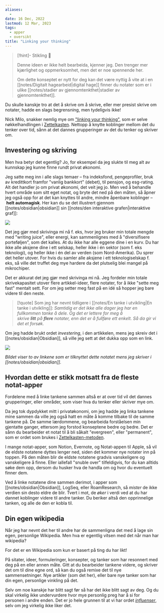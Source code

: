 ```yaml
---
aliases:
  - 
date: 16 Dec, 2022
lastmod: 12 Mar, 2023
tags:
  - apper
  - oversikt
title: "Linking your thinking"
---
```

> [!hint]- Stikling 🌿
>
> Denne ideen er ikke helt bearbeida, kjenner jeg. Den trenger mer kjærlighet og oppmerksomhet, men det er noe spennende her.
> 
> Om dette konseptet er nytt for deg kan det være nyttig å vite at i en [[notes/Digitalt hagearbeid|digital hage]] finner du notater som er i ulike [[notes/stadier av gjennomtenkthet|stadier av gjennomtenkthet]].

Du skulle kanskje tro at det å skrive om å skrive, eller mer presist skrive om notater, hadde en slags begrensning, men tydeligvis ikke!

Nick Milo, snakker nemlig mye om ["linking your thinking"](https://youtu.be/QgbLb6QCK88?t=155&ref=simen-skriver), som er selve nøkkelhandlingen i [Zettelkasten](https://www.simenskriver.no/zettelkasten/). Nettopp å knytte koblinger mellom det du tenker over tid, sånn at det dannes grupperinger av det du tenker og skriver om.

## Investering og skriving

Men hva betyr det egentlig? Jo, for eksempel da jeg slukte til meg alt av kunnskap jeg kunne finne rundt privat økonomi.

Jeg satte meg inn i alle slags temaer – fra indeksfond, pengeprofiler, bruk av kredittkort framfor "vanlig bankkort" (debet), til pensjon, og esg-rating. Alt det handler jo om privat økonomi, det veit jeg jo. Men ved å behandle hvert område som sitt eget notat, og bryte det ned på den måten, så åpner jeg også opp for at det kan knyttes til andre, mindre åpenbare koblinger – **helt automagisk**. Her kan du se det illustrert gjennom [[notes/obsidian|obsidian]] sin [[notes/den interaktive grafen|interaktive graf]]:

![](https://www.simenskriver.no/content/images/2022/12/CleanShot-2022-12-16-at-08.38.25@2x.png)

Det jeg gjør med skrivinga mi nå f. eks, hvor jeg bruker min totale mengde med "writing juice", eller energi, kan sammenlignes med å "diversifisere porteføljen", som det kalles. At du ikke har alle eggene dine i en kurv. Du har ikke alle aksjene dine i ett selskap, heller ikke i én sektor (som f. eks teknologi), og heller ikke i én del av verden (som Nord-Amerika). Du sprer det heller utover. For hvis du samler alle aksjene i ett teknologiselskap f. eks, så ville det truffet deg mye hardere da det plutselig blei mangel på mikrochiper.

Det er akkurat det jeg gjør med skrivinga mi nå. Jeg fordeler min totale skrivekapasitet utover flere artikkel-ideer, flere notater, for å ikke "sette meg fast" mentalt sett. For om jeg setter meg fast på en idé så hopper jeg bare videre til den neste.

> [!quote] Som jeg har nevnt tidligere i [[notes/En tanke i utvikling|En tanke i utvikling]]:
*Samtidig er det ikke alle dager jeg har en fullkommen tanke å dele. Og det er lettere for meg å skrive __litt__ på __flere__ notater, enn det er å fullføre ett enkelt. Så da gir vi det et forsøk.*

Om jeg hadde brukt ordet _investering_, i den artikkelen, mens jeg skreiv det i [[notes/obsidian|Obsidian]], så ville jeg sett at det dukka opp som en link.

![](https://www.simenskriver.no/content/images/2022/12/CleanShot-2022-12-16-at-07.39.15@2x.png)

*Bildet viser to av linkene som er tilknyttet dette notatet mens jeg skriver i [[notes/obsidian|obsidian]].*

## Hvordan dette er stikk motsatt fra de fleste notat-apper

Fordelene med å linke tankene sammen altså er at over tid vil det dannes grupperinger, eller områder, som viser hva du tenker eller skriver mye om.

Da jeg tok dypdykket mitt i privatøkonomi, om jeg hadde jeg linka tankene mine sammen da ville jeg også hatt en måte å komme tilbake til de samme tankene på. De samme lærdommene, og bearbeida forståelsen min gjentatte ganger, ettersom jeg forstod konseptene bedre og bedre. Det er sånn du bearbeider et notat til å bli såkalt "evergreen", eller "permanent", som er ordet som brukes i [Zettelkasten-metoden](notes/En%20introduksjon%20til%20Zettelkasten.md).

I mange notat-apper, som Notion, Evernote, og Notat-appen til Apple, så vil de eldste notatene dyttes lenger ned, siden det kommer nye notater inn på toppen. På den måten blir de eldste notatene gradvis vanskeligere og vanskeligere å finne. Eller iallefall "snuble over" tilfeldigvis, for du kan alltids søke dem opp, dersom du husker hva de handla om og hvor du eventuelt finner dem.

Ved å linke notatene dine sammen derimot, i apper som [[notes/obsidian|Obsidian]], LogSeq, eller RoamResearch, så _mister_ de ikke verdien sin desto eldre de blir. Tvert i mot, de _øker_ i verdi ved at du har dannet koblinger videre til andre tanker. Du beriker altså den opprinnelige tanken, og alle de den er kobla til.

## Din egen wikipedia

Når jeg har nevnt det her til andre har de sammenligna det med å lage sin egen, personlige Wikipedia. Men hva er egentlig vitsen med det når man har wikipedia?

For det er en Wikipedia som kun er basert på ting du har likt!

På sitater, ideer, formuleringer, konsepter, og tanker som har resonnert med deg på en eller annen måte. Gitt at du bearbeider tankene videre, og skriver det om til dine egne ord, så kan du også remixe det til nye sammensetninger. Nye artikler (som det her), eller bare nye tanker som har din egen, personlige vinkling på det.

Selv om noe kanskje har blitt sagt før så har det ikke blitt sagt av deg. Og du skal virkelig ikke undervurdere hvor mye personlig preg har å si for personen i andre enden. Det er jo hele grunnen til at vi har ordet _[influenser](https://snl.no/influenser?ref=simen-skriver)_, selv om jeg virkelig ikke liker det.